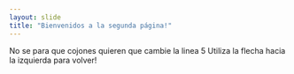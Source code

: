 ```yaml
---
layout: slide
title: "Bienvenidos a la segunda página!"
---
```

No se para que cojones quieren que cambie la linea 5
Utiliza la flecha hacia la izquierda para volver!
